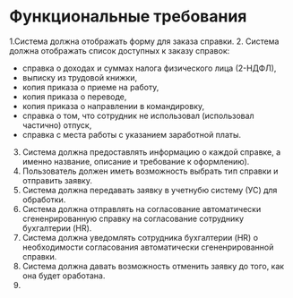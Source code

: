 <h1>Функциональные требования</h1>

1.Система должна отображать форму для заказа справки. 
2. Система должна отображать список доступных к заказу справок:
   - справка о доходах и суммах налога физического лица (2-НДФЛ),
   - выписку из трудовой книжки,
   - копия приказа о приеме на работу,
   - копия приказа о переводе,
   - копия приказа о направлении в командировку,
   - справка о том, что сотрудник не использовал (использовал частично) отпуск,
   - справка с места работы с указанием заработной платы.
3. Система должна предоставлять информацию о каждой справке, а именно название, описание и требование к оформлению).
4. Пользователь должен иметь возможность выбрать тип справки  и отправить заявку.
5. Система должна передавать заявку в учетнубю систему (УС) для обработки.
6. Система должна отправлять на согласование автоматически сгененрированную справку на согласование сотруднику бухгалтерии (HR).
7. Система должна уведомлять сотрудника бухгалтерии (HR) о необходимости согласования автоматически сгененрированной справки.
8. Система должна давать возможность отменить заявку до того, как она будет оработана.
9.
